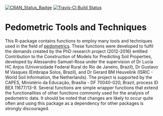 [![CRAN_Status_Badge](http://www.r-pkg.org/badges/version/pedometrics)](http://cran.r-project.org/web/packages/pedometrics)
[![Travis-CI Build Status](https://travis-ci.org/samuel-rosa/pedometrics.svg?branch=master)](https://travis-ci.org/samuel-rosa/pedometrics)

# Pedometric Tools and Techniques

This R-package contains functions to employ many tools and
techniques used in the field of [pedometrics](http://en.wikipedia.org/wiki/Pedometrics). 
These functions were developed to fulfil the demands created by the PhD
research project (2012-2016) entitled Contribution to the Construction of
Models for Predicting Soil Properties, developed by Alessandro Samuel-Rosa
under the supervision of Dr Lucia HC Anjos (Universidade Federal Rural do
Rio de Janeiro, Brazil), Dr Gustavo M Vasques (Embrapa Solos, Brazil), and
Dr Gerard BM Heuvelink (ISRIC - World Soil Information, the Netherlands).
The project is supported by the CAPES, Ministério da Educação, Brasília -
DF 70040-020, Brazil, process ID BEX 11677/13-9. Several functions are
simple wrapper functions that extend the functionalities of other functions
commonly used for the analysis of pedometric data. It should be noted that
changes are likely to occur quite often and using this package as a
dependency for other packages is strongly discouraged.
